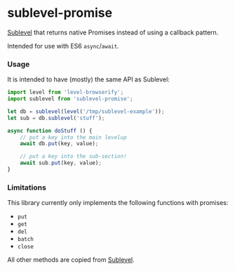 sublevel-promise
================

[Sublevel](http://npmjs.com/package/level-sublevel) that returns native Promises instead of using a callback pattern.

Intended for use with ES6 `async`/`await`.

### Usage
It is intended to have (mostly) the same API as Sublevel:

```javascript
import level from 'level-browserify';
import sublevel from 'sublevel-promise';

let db = sublevel(level('/tmp/sublevel-example'));
let sub = db.sublevel('stuff');

async function doStuff () {
	// put a key into the main levelup 
	await db.put(key, value);

	// put a key into the sub-section!
	await sub.put(key, value);
}
```

### Limitations

This library currently only implements the following functions with promises:
- `put`
- `get`
- `del`
- `batch`
- `close`

All other methods are copied from [Sublevel](http://npmjs.com/package/level-sublevel).